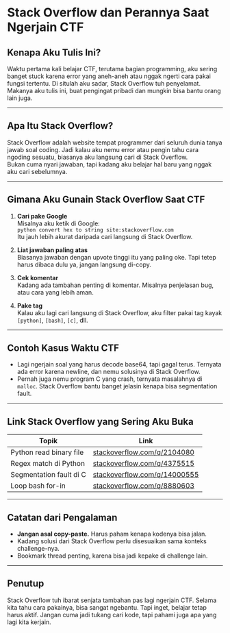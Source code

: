 # Stack Overflow dan Perannya Saat Ngerjain CTF

## Kenapa Aku Tulis Ini?

Waktu pertama kali belajar CTF, terutama bagian programming, aku sering banget stuck karena error yang aneh-aneh atau nggak ngerti cara pakai fungsi tertentu. Di situlah aku sadar, Stack Overflow tuh penyelamat. Makanya aku tulis ini, buat pengingat pribadi dan mungkin bisa bantu orang lain juga.

---

## Apa Itu Stack Overflow?

Stack Overflow adalah website tempat programmer dari seluruh dunia tanya jawab soal coding. Jadi kalau aku nemu error atau pengin tahu cara ngoding sesuatu, biasanya aku langsung cari di Stack Overflow.  
Bukan cuma nyari jawaban, tapi kadang aku belajar hal baru yang nggak aku cari sebelumnya.

---

## Gimana Aku Gunain Stack Overflow Saat CTF

1. **Cari pake Google**  
   Misalnya aku ketik di Google:  
   `python convert hex to string site:stackoverflow.com`  
   Itu jauh lebih akurat daripada cari langsung di Stack Overflow.

2. **Liat jawaban paling atas**  
   Biasanya jawaban dengan upvote tinggi itu yang paling oke. Tapi tetep harus dibaca dulu ya, jangan langsung di-copy.

3. **Cek komentar**  
   Kadang ada tambahan penting di komentar. Misalnya penjelasan bug, atau cara yang lebih aman.

4. **Pake tag**  
   Kalau aku lagi cari langsung di Stack Overflow, aku filter pakai tag kayak `[python]`, `[bash]`, `[c]`, dll.

---

## Contoh Kasus Waktu CTF

- Lagi ngerjain soal yang harus decode base64, tapi gagal terus. Ternyata ada error karena newline, dan nemu solusinya di Stack Overflow.
- Pernah juga nemu program C yang crash, ternyata masalahnya di `malloc`. Stack Overflow bantu banget jelasin kenapa bisa segmentation fault.

---

## Link Stack Overflow yang Sering Aku Buka

| Topik | Link |
|------|------|
| Python read binary file | [stackoverflow.com/q/2104080](https://stackoverflow.com/questions/2104080) |
| Regex match di Python | [stackoverflow.com/q/4375515](https://stackoverflow.com/questions/4375515) |
| Segmentation fault di C | [stackoverflow.com/q/14000555](https://stackoverflow.com/questions/14000555) |
| Loop bash for-in | [stackoverflow.com/q/8880603](https://stackoverflow.com/questions/8880603) |

---

## Catatan dari Pengalaman

- **Jangan asal copy-paste.** Harus paham kenapa kodenya bisa jalan.
- Kadang solusi dari Stack Overflow perlu disesuaikan sama konteks challenge-nya.
- Bookmark thread penting, karena bisa jadi kepake di challenge lain.

---

## Penutup

Stack Overflow tuh ibarat senjata tambahan pas lagi ngerjain CTF. Selama kita tahu cara pakainya, bisa sangat ngebantu. Tapi inget, belajar tetap harus aktif. Jangan cuma jadi tukang cari kode, tapi pahami juga apa yang lagi kita kerjain.

